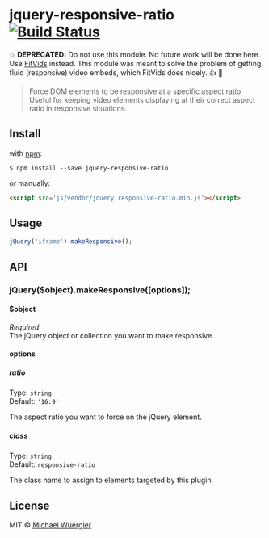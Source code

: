 # jquery-responsive-ratio [![Build Status](https://travis-ci.org/radiovisual/jquery-responsive-ratio.svg?branch=master)](https://travis-ci.org/radiovisual/jquery-responsive-ratio)

:boom: **DEPRECATED:** Do not use this module. No future work will be done here. Use [FitVids](https://github.com/davatron5000/FitVids.js/) instead. This module was meant to solve the problem of getting fluid (responsive) video embeds, which FitVids does nicely. :+1: :hamburger:

> Force DOM elements to be responsive at a specific aspect ratio. Useful for
keeping video elements displaying at their correct aspect ratio in responsive
situations.

## Install

with [npm](https://www.npmjs.com/package/jquery-responsive-ratio):

```
$ npm install --save jquery-responsive-ratio
```

or manually:

```html
<script src='js/vendor/jquery.responsive-ratio.min.js'></script>
```


## Usage

```js
jQuery('iframe').makeResponsive();
```


## API

### jQuery($object).makeResponsive([options]);

#### $object

*Required*  
The jQuery object or collection you want to make responsive.  

#### options

##### ratio

Type: `string`  
Default: `'16:9'`

The aspect ratio you want to force on the jQuery element.

##### class

Type: `string`  
Default: `responsive-ratio`

The class name to assign to elements targeted by this plugin.

## License

MIT © [Michael Wuergler](http://numetriclabs.com)
